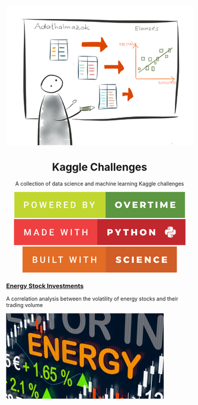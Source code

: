 <div align="center">

<img src="./images/kaggle_data_science.png" width="545" alt="Celerik"/>

# Kaggle Challenges

A collection of data science and machine learning Kaggle challenges

<img src="images/powered-by-overtime.svg"/>
<img src="images/made-with-python.svg"/>
<img src="images/built-with-science.svg"/>

</div>

### [Energy Stock Investments](./energy-stock-investments/README.md)

A correlation analysis between the volatility of energy stocks and their trading volume

<img src="./images/energy_stock_investments.jpg" width="425" alt="Directing"/>
